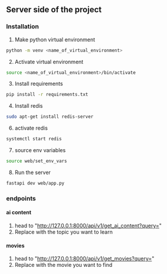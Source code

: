 ## Server side of the project
### Installation
1. Make python virtual environment
```bash
python -m venv <name_of_virtual_environment>
```
2. Activate virtual environment
```bash
source <name_of_virtual_environment>/bin/activate
```
3. Install requirements
```bash
pip install -r requirements.txt
```
4. Install redis
```bash
sudo apt-get install redis-server
```
6. activate redis
```bash
systemctl start redis
```
7. source env variables
```bash
source web/set_env_vars
```
8. Run the server
```bash
fastapi dev web/app.py
```
### endpoints
#### ai content
1. head to "http://127.0.0.1:8000/api/v1/get_ai_content?query=<query>"
2. Replace <query> with the topic you want to learn
#### movies
1. head to "http://127.0.0.1:8000/api/v1/get_movies?query=<query>"
2. Replace <query> with the movie you want to find
